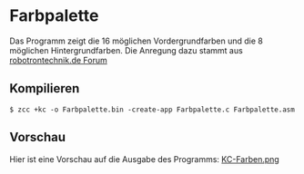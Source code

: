 # Farbpalette

Das Programm zeigt die 16 möglichen Vordergrundfarben und die 8 möglichen Hintergrundfarben. Die Anregung dazu stammt aus 
[robotrontechnik.de Forum](https://www.robotrontechnik.de/html/forum/thwb/showtopic.php?threadid=20151)

## Kompilieren

```
$ zcc +kc -o Farbpalette.bin -create-app Farbpalette.c Farbpalette.asm
```

## Vorschau

Hier ist eine Vorschau auf die Ausgabe des Programms:
[KC-Farben.png](/images/KC-Farben.png)
